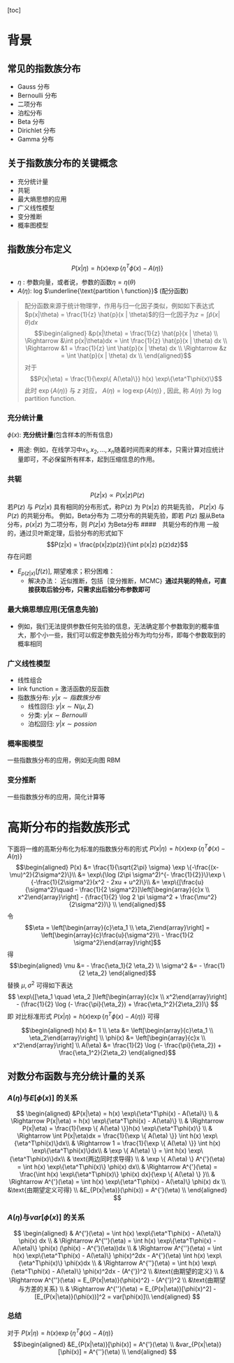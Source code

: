 [toc]
# 背景
## 常见的指数族分布
- Gauss 分布
- Bernoulli 分布
- 二项分布
- 泊松分布
- Beta 分布
- Dirichlet 分布
- Gamma 分布
## 关于指数族分布的关键概念
- 充分统计量
- 共轭
- 最大熵思想的应用
- 广义线性模型
- 变分推断
- 概率图模型
## 指数族分布定义
$$P(x|\eta) = h(x) \exp\{\eta^T\phi(x) - A(\eta)\}$$
- $\eta$ : 参数向量，或者说，参数的函数$\eta = \eta(\theta)$
- $A(\eta)$: log $\underline{\text{partition \ function}}$ (配分函数)
> 配分函数来源于统计物理学，作用与归一化因子类似，例如如下表达式$p(x|\theta) = \frac{1}{z} \hat{p}(x | \theta)$的归一化因子为$z = \int\hat{p}(x|\theta)dx$
$$\begin{aligned}
&p(x|\theta) = \frac{1}{z} \hat{p}(x | \theta) \\
\Rightarrow &\int p(x|\theta)dx = \int \frac{1}{z} \hat{p}(x | \theta) dx \\
\Rightarrow &1 = \frac{1}{z} \int \hat{p}(x | \theta) dx \\
\Rightarrow &z = \int \hat{p}(x | \theta) dx \\
\end{aligned}$$
对于 
$$P(x|\eta) = \frac{1}{\exp\{ A(\eta)\}} h(x) \exp\{\eta^T\phi(x)\}$$
此时 $\exp\{ A(\eta)\}$ 与 $z$ 对应， $A(\eta) = \log \exp\{A(\eta)\}$ , 因此, 称 $A(\eta)$ 为 log partition function.
### 充分统计量
$\phi(x)$: **充分统计量**(包含样本的所有信息)
  - 用途: 例如，在线学习中$x_1, x_2, ..., x_n$随着时间而来的样本，只需计算对应统计量即可，不必保留所有样本，起到压缩信息的作用。
### 共轭
$$P(z|x) \propto P(x|z) P(z)$$
若$P(z)$ 与 $P(z|x)$ 具有相同的分布形式，称P(z) 为 P(x|z) 的共轭先验， $P(z|x)$ 与 $P(z)$ 的共轭分布。
例如，Beta分布为 二项分布的共轭先验，即若 $P(z)$ 服从Beta分布，$p(x|z)$ 为二项分布，则 $P(z|x)$ 为Beta分布
####　共轭分布的作用
一般的，通过贝叶斯定理，后验分布的形式如下
$$P(z|x) = \frac{p(x|z)p(z)}{\int p(x|z) p(z)dz}$$
存在问题
  - $E_{p(z|x)}[f(z)]$, 期望难求；积分困难：
    - 解决办法： 近似推断，包括｛变分推断，MCMC｝
**通过共轭的特点，可直接获取后验分布，只需求出后验分布参数即可**
### 最大熵思想应用(无信息先验)
- 例如，我们无法提供参数任何先验的信息，无法确定那个参数取到的概率值大，那个小一些，我们可以假定参数先验分布为均匀分布，即每个参数取到的概率相同
### 广义线性模型
- 线性组合
- link function = 激活函数的反函数
- 指数族分布: $y|x \sim 指数族分布$
  - 线性回归: $y|x \sim N(\mu , \Sigma)$
  - 分类: $y|x \sim Bernoulli$
  - 泊松回归: $y|x \sim possion$
### 概率图模型
一些指数族分布的应用，例如无向图 RBM 
### 变分推断
一些指数族分布的应用，简化计算等

# 高斯分布的指数族形式
下面将一维的高斯分布化为标准的指数族分布的形式 $P(x|\eta) = h(x) \exp\{\eta^T\phi(x) - A(\eta)\}$
$$\begin{aligned}
P(x) 
&= \frac{1}{\sqrt{2\pi} \sigma} \exp \{-\frac{(x-\mu)^2}{2\sigma^2}\}\\
&= \exp\{\log (2\pi \sigma^2)^{- \frac{1}{2}}\}\exp \{-\frac{1}{2\sigma^2}(x^2 - 2xu + u^2)\}\\
&= \exp\{[\frac{u}{\sigma^2}\quad - \frac{1}{2 \sigma^2}]\left[\begin{array}{c}x \\ x^2\end{array}\right] - (\frac{1}{2} \log 2 \pi \sigma^2 + \frac{\mu^2}{2\sigma^2})\} \\
\end{aligned}$$
令 
$$\eta = \left[\begin{array}{c}\eta_1 \\ \eta_2\end{array}\right] = 
\left[\begin{array}{c}\frac{u}{\sigma^2}\\ - \frac{1}{2 \sigma^2}\end{array}\right]$$
得
$$\begin{aligned}
\mu &= - \frac{\eta_1}{2 \eta_2} \\
\sigma^2 &= - \frac{1}{2 \eta_2}
\end{aligned}$$
替换 $\mu, \sigma^2$ 可得如下表达
$$
\exp\{[\eta_1 \quad \eta_2 ]\left[\begin{array}{c}x \\ x^2\end{array}\right] - (\frac{1}{2} \log (- \frac{\pi}{\eta_2}) + \frac{\eta_1^2}{2\eta_2})\}
$$
即 对比标准形式 $P(x|\eta) = h(x) \exp\{\eta^T\phi(x) - A(\eta)\}$ 可得

$$\begin{aligned}
h(x) &= 1 \\
\eta &= \left[\begin{array}{c}\eta_1 \\ \eta_2\end{array}\right] \\
\phi(x) &=  \left[\begin{array}{c}x \\ x^2\end{array}\right] \\
A(\eta) &= \frac{1}{2} \log (- \frac{\pi}{\eta_2}) + \frac{\eta_1^2}{2\eta_2}
\end{aligned}$$
## 对数分布函数与充分统计量的关系
### $A(\eta)$与$E[\phi(x)]$ 的关系
$$
\begin{aligned}
&P(x|\eta) = h(x) \exp\{\eta^T\phi(x) - A(\eta)\} \\
& \Rightarrow P(x|\eta) = h(x) \exp\{\eta^T\phi(x) - A(\eta)\} \\
& \Rightarrow P(x|\eta) = \frac{1}{\exp \{ A(\eta) \}}h(x) \exp\{\eta^T\phi(x)\} \\
& \Rightarrow \int P(x|\eta)dx = \frac{1}{\exp \{ A(\eta) \}} \int h(x) \exp\{\eta^T\phi(x)\}dx\\
& \Rightarrow 1 = \frac{1}{\exp \{ A(\eta) \}} \int h(x) \exp\{\eta^T\phi(x)\}dx\\
& \exp \{ A(\eta) \} = \int h(x) \exp\{\eta^T\phi(x)\}dx\\
& \text{两边同时求导得} \\
& \exp \{ A(\eta) \} A^{'}(\eta) = \int h(x) \exp\{\eta^T\phi(x)\} \phi(x) dx\\
& \Rightarrow A^{'}(\eta) = \frac{\int h(x) \exp\{\eta^T\phi(x)\} \phi(x) dx}{\exp \{ A(\eta) \} }\\
& \Rightarrow A^{'}(\eta) = \int h(x) \exp\{\eta^T\phi(x) - A(\eta)\} \phi(x) dx \\
&\text{由期望定义可得} \\
&E_{P(x|\eta)}(\phi(x)) = A^{'}(\eta) \\
\end{aligned}
$$
### $A(\eta)$与$var[\phi(x)]$ 的关系
$$
\begin{aligned}
& A^{'}(\eta) = \int h(x) \exp\{\eta^T\phi(x) - A(\eta)\} \phi(x) dx \\
& \Rightarrow A^{''}(\eta) = \int h(x) \exp\{\eta^T\phi(x) - A(\eta)\} \phi(x) (\phi(x) - A^{'}(\eta))dx \\
& \Rightarrow A^{''}(\eta) = \int h(x) \exp\{\eta^T\phi(x) - A(\eta)\} \phi(x)^2dx - A^{'}(\eta) \int h(x) \exp\{\eta^T\phi(x)\} \phi(x)dx \\
& \Rightarrow A^{''}(\eta) = \int h(x) \exp\{\eta^T\phi(x) - A(\eta)\} \phi(x)^2dx - (A^{'})^2 \\
&\text{由期望的定义} \\
& \Rightarrow A^{''}(\eta) = E_{P(x|\eta)}(\phi(x)^2) - (A^{'})^2 \\
&\text{由期望与方差的关系} \\
& \Rightarrow A^{''}(\eta) = E_{P(x|\eta)}[\phi(x)^2] - [E_{P(x|\eta)}(\phi(x))]^2 = var[\phi(x)]\\
\end{aligned}
$$
### 总结
对于 $P(x|\eta) = h(x) \exp\{\eta^T\phi(x) - A(\eta)\}$
$$\begin{aligned}
&E_{P(x|\eta)}[\phi(x)] = A^{'}(\eta) \\
&var_{P(x|\eta)}[\phi(x)] = A^{''}(\eta) \\
\end{aligned}
$$
